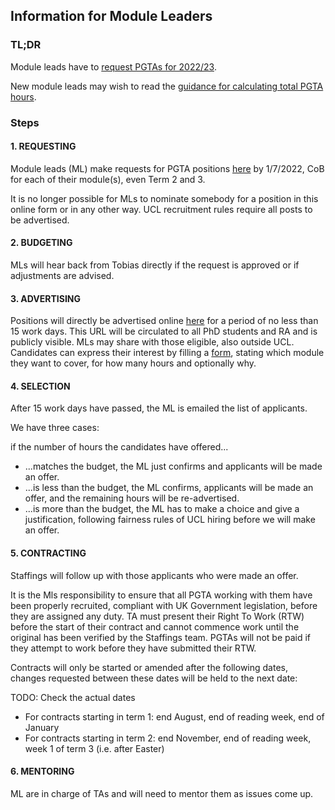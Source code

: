 ## Information for Module Leaders

### TL;DR
Module leads have to [request PGTAs for 2022/23](https://forms.gle/X311EkXpwZkkgWwX7).

New module leads may wish to read the [guidance for calculating total PGTA hours](hours.html).

### Steps

#### 1. REQUESTING

Module leads (ML) make requests for PGTA positions [here](https://forms.gle/X311EkXpwZkkgWwX7) by 1/7/2022, CoB for each of their module(s), even Term 2 and 3.

It is no longer possible for MLs to nominate somebody for a position in this online form or in any other way.
UCL recruitment rules require all posts to be advertised.

#### 2. BUDGETING

MLs will hear back from Tobias directly if the request is approved or if adjustments are advised.

#### 3. ADVERTISING

Positions will directly be advertised online [here](https://tinyurl.com/mm69m93w) for a period of no less than 15 work days.
This URL will be circulated to all PhD students and RA and is publicly visible.
MLs may share with those eligible, also outside UCL.
Candidates can express their interest by filling a [form](https://forms.gle/vqfNfGuxjxzaK9no6), stating which module they want to cover, for how many hours and optionally why.

#### 4. SELECTION

After 15 work days have passed, the ML is emailed the list of applicants.

We have three cases: 

if the number of hours the candidates have offered...

- ...matches the budget, the ML just confirms and applicants will be made an offer.
- ...is less than the budget, the ML confirms, applicants will be made an offer, and the remaining hours
  will be re-advertised.
- ...is more than the budget, the ML has to make a choice and give a justification, following fairness
  rules of UCL hiring before we will make an offer.

#### 5. CONTRACTING

Staffings will follow up with those applicants who were made an offer.

It is the Mls responsibility to ensure that all PGTA working with them have been properly recruited, compliant with UK Government legislation, before they are assigned any duty.
TA must present their Right To Work (RTW) before the start of their contract and cannot commence work until the original has been verified by the Staffings team.
PGTAs will not be paid if they attempt to work before they have submitted their RTW.

Contracts will only be started or amended after the following dates, changes requested between these dates will be held to the next date:

TODO: Check the actual dates 
- For contracts starting in term 1: end August, end of reading week, end of January 
- For contracts starting in term 2: end November, end of reading week, week 1 of term 3 (i.e. after Easter)

#### 6. MENTORING
ML are in charge of TAs and will need to mentor them as issues come up.

